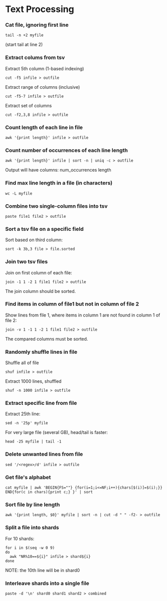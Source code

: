 # Text Processing

### Cat file, ignoring first line
```
tail -n +2 myfile
```
(start tail at line 2)

### Extract colums from tsv
Extract 5th column (1-based indexing)
```
cut -f5 infile > outfile
```

Extract range of columns (inclusive)
```
cut -f5-7 infile > outfile
```

Extract set of columns
```
cut -f2,3,8 infile > outfile
```

### Count length of each line in file
```
awk '{print length}' infile > outfile
```

### Count number of occurrences of each line length
```
awk '{print length}' infile | sort -n | uniq -c > outfile
```
Output will have columns: num_occurrences length

### Find max line length in a file (in characters)
```
wc -L myfile
```

### Combine two single-column files into tsv
```
paste file1 file2 > outfile
```

### Sort a tsv file on a specific field
Sort based on third column:
```
sort -k 3b,3 file > file.sorted
```

### Join two tsv files
Join on first column of each file:
```
join -1 1 -2 1 file1 file2 > outfile
```
The join column should be sorted.

### Find items in column of file1 but not in column of file 2
Show lines from file 1, where items in column 1 are not found in column 1 of file 2:
```
join -v 1 -1 1 -2 1 file1 file2 > outfile
```
The compared columns must be sorted.

### Randomly shuffle lines in file
Shuffle all of file
```
shuf infile > outfile
```

Extract 1000 lines, shuffled
```
shuf -n 1000 infile > outfile
```

### Extract specific line from file
Extract 25th line:
```
sed -n '25p' myfile
```
For very large file (several GB), head/tail is faster:
```
head -25 myfile | tail -1
```

### Delete unwanted lines from file
```
sed '/<regex>/d' infile > outfile
```

### Get file's alphabet
```
cat myfile | awk 'BEGIN{FS=""} {for(i=1;i<=NF;i++){chars[$(i)]=$(i);}} END{for(c in chars){print c;} }' | sort
```

### Sort file by line length
```
awk '{print length, $0}' myfile | sort -n | cut -d " " -f2- > outfile
```

### Split a file into shards
For 10 shards:
```
for i in $(seq -w 0 9)
do 
  awk "NR%10==${i}" infile > shard${i}
done
```
NOTE: the 10th line will be in shard0

### Interleave shards into a single file
```
paste -d '\n' shard0 shard1 shard2 > combined
```
